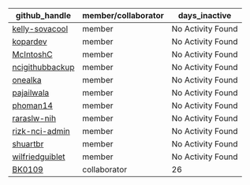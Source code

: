 
| github_handle   | member/collaborator | days_inactive |
|-----------------|----------------------|---------------|
| [kelly-sovacool](https://github.com/kelly-sovacool) | member               | No Activity Found |
| [kopardev](https://github.com/kopardev) | member               | No Activity Found |
| [McIntoshC](https://github.com/McIntoshC) | member               | No Activity Found |
| [ncigithubbackup](https://github.com/ncigithubbackup) | member               | No Activity Found |
| [onealka](https://github.com/onealka) | member               | No Activity Found |
| [pajailwala](https://github.com/pajailwala) | member               | No Activity Found |
| [phoman14](https://github.com/phoman14) | member               | No Activity Found |
| [raraslw-nih](https://github.com/raraslw-nih) | member               | No Activity Found |
| [rizk-nci-admin](https://github.com/rizk-nci-admin) | member               | No Activity Found |
| [shuartbr](https://github.com/shuartbr) | member               | No Activity Found |
| [wilfriedguiblet](https://github.com/wilfriedguiblet) | member               | No Activity Found |
| [BK0109](https://github.com/BK0109) | collaborator         | 26            |
